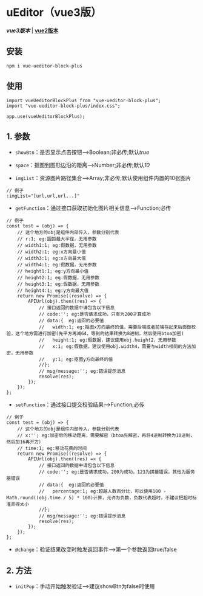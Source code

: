 # uEditor（vue3版）
***vue3版本*** | [**vue2版本**](https://github.com/QuietHear/vue-editor-block '浏览')


## 安装
	npm i vue-ueditor-block-plus

## 使用
	import vueUeditorBlockPlus from "vue-ueditor-block-plus";
	import "vue-ueditor-block-plus/index.css";
	
	app.use(vueUeditorBlockPlus);

## 1. 参数
* `showBtn`：是否显示点击按钮-->Boolean;非必传;默认*true*

* `space`：抠图到图形边沿的距离-->Number;非必传;默认*10*

* `imgList`：资源图片路径集合-->Array;非必传;默认使用组件内置的10张图片
>
	// 例子
	:imgList="[url,url,url...]"
>

* `getFunction`：通过接口获取初始化图片相关信息-->Function;必传
>
	// 例子
    const test = (obj) => {
		// 这个地方的obj是组件内部传入，参数分别代表
		// r:1; eg:圆弧最大半径，无用参数
		// width1:1; eg:假数据，无用参数
		// width2:1; eg:x方向最小值
		// width3:1; eg:x方向最大值
		// width4:1; eg:假数据，无用参数
		// height1:1; eg:y方向最小值
		// height2:1; eg:假数据，无用参数
		// height3:1; eg:假数据，无用参数
		// height4:1; eg:y方向最大值
    	return new Promise((resolve) => {
        	APIUrl(obj).then((res) => {
				// 接口返回的数据中请包含以下信息
				// code:''; eg:是否请求成功，只有为200才算成功
				// data:{  eg:返回的必要值
				//   width:1; eg:抠图x方向最终的值，需要后端或者前端存起来后面做校验，这个地方需进行加密(先平方再减64，等到的结果转换为8进制，然后使用btoa加密)
				//   height:1; eg:假数据，建议使用obj.height2，无用参数
				//   x:1; eg:假数据，建议使用obj.width4，需要与width相同的方法加密，无用参数
				//   y:1; eg:抠图y方向最终的值
				//};
				// msg/message:''; eg:错误提示消息
        		resolve(res);
        	});
    	});
    };
>

* `setFunction`：通过接口提交校验结果-->Function;必传
>
	// 例子
    const test = (obj) => {
		// 这个地方的obj是组件内部传入，参数分别代表
		// x:''; eg:加密后的移动距离，需要解密（btoa先解密，再将4进制转换为10进制，然后加16再开方）
		// time:1; eg:移动花费的时间
    	return new Promise((resolve) => {
        	APIUrl(obj).then((res) => {
				// 接口返回的数据中请包含以下信息
				// code:''; eg:是否请求成功，200为成功，123为拼接错误，其他为服务器错误
				// data:{  eg:返回的必要值
				//   percentage:1; eg:超越人数百分比，可以使用100 - Math.round((obj.time / 5) * 100)计算，允许为负数，负数代表超时，不建议把超时标准弄得太小
				//};
				// msg/message:''; eg:错误提示消息
        		resolve(res);
        	});
    	});
    };
>

* `@change`：验证结果改变时触发返回事件-->第一个参数返回true/false


## 2. 方法
* `initPop`：手动开始触发验证-->建议showBtn为false时使用